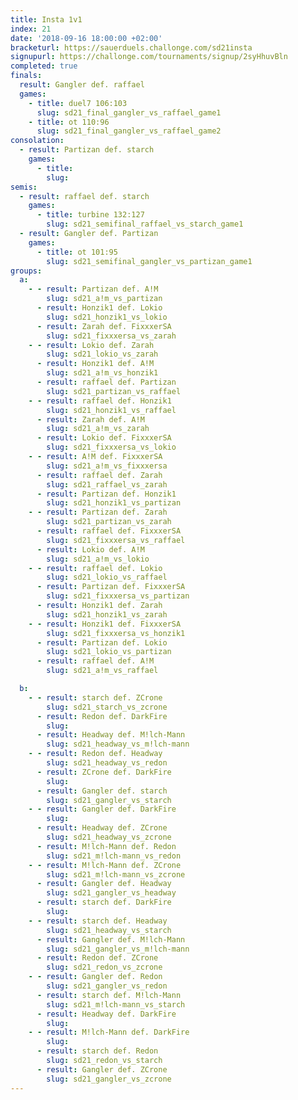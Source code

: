 ```yaml
---
title: Insta 1v1
index: 21
date: '2018-09-16 18:00:00 +02:00'
bracketurl: https://sauerduels.challonge.com/sd21insta
signupurl: https://challonge.com/tournaments/signup/2syHhuvBln
completed: true
finals:
  result: Gangler def. raffael
  games:
    - title: duel7 106:103
      slug: sd21_final_gangler_vs_raffael_game1
    - title: ot 110:96
      slug: sd21_final_gangler_vs_raffael_game2
consolation:
  - result: Partizan def. starch
    games:
      - title:
        slug: 
semis:
  - result: raffael def. starch
    games:
      - title: turbine 132:127
        slug: sd21_semifinal_raffael_vs_starch_game1
  - result: Gangler def. Partizan
    games:
      - title: ot 101:95
        slug: sd21_semifinal_gangler_vs_partizan_game1
groups:
  a:
    - - result: Partizan def. A!M
        slug: sd21_a!m_vs_partizan
      - result: Honzik1 def. Lokio
        slug: sd21_honzik1_vs_lokio
      - result: Zarah def. FixxxerSA
        slug: sd21_fixxxersa_vs_zarah
    - - result: Lokio def. Zarah
        slug: sd21_lokio_vs_zarah
      - result: Honzik1 def. A!M
        slug: sd21_a!m_vs_honzik1
      - result: raffael def. Partizan
        slug: sd21_partizan_vs_raffael
    - - result: raffael def. Honzik1
        slug: sd21_honzik1_vs_raffael
      - result: Zarah def. A!M
        slug: sd21_a!m_vs_zarah
      - result: Lokio def. FixxxerSA
        slug: sd21_fixxxersa_vs_lokio
    - - result: A!M def. FixxxerSA
        slug: sd21_a!m_vs_fixxxersa
      - result: raffael def. Zarah
        slug: sd21_raffael_vs_zarah
      - result: Partizan def. Honzik1
        slug: sd21_honzik1_vs_partizan
    - - result: Partizan def. Zarah
        slug: sd21_partizan_vs_zarah
      - result: raffael def. FixxxerSA
        slug: sd21_fixxxersa_vs_raffael
      - result: Lokio def. A!M
        slug: sd21_a!m_vs_lokio
    - - result: raffael def. Lokio
        slug: sd21_lokio_vs_raffael
      - result: Partizan def. FixxxerSA
        slug: sd21_fixxxersa_vs_partizan
      - result: Honzik1 def. Zarah
        slug: sd21_honzik1_vs_zarah
    - - result: Honzik1 def. FixxxerSA
        slug: sd21_fixxxersa_vs_honzik1
      - result: Partizan def. Lokio
        slug: sd21_lokio_vs_partizan
      - result: raffael def. A!M
        slug: sd21_a!m_vs_raffael

  b:
    - - result: starch def. ZCrone
        slug: sd21_starch_vs_zcrone
      - result: Redon def. DarkFire
        slug: 
      - result: Headway def. M!lch-Mann
        slug: sd21_headway_vs_m!lch-mann
    - - result: Redon def. Headway
        slug: sd21_headway_vs_redon
      - result: ZCrone def. DarkFire
        slug: 
      - result: Gangler def. starch
        slug: sd21_gangler_vs_starch
    - - result: Gangler def. DarkFire
        slug: 
      - result: Headway def. ZCrone
        slug: sd21_headway_vs_zcrone
      - result: M!lch-Mann def. Redon
        slug: sd21_m!lch-mann_vs_redon
    - - result: M!lch-Mann def. ZCrone
        slug: sd21_m!lch-mann_vs_zcrone
      - result: Gangler def. Headway
        slug: sd21_gangler_vs_headway
      - result: starch def. DarkFire
        slug: 
    - - result: starch def. Headway
        slug: sd21_headway_vs_starch
      - result: Gangler def. M!lch-Mann
        slug: sd21_gangler_vs_m!lch-mann
      - result: Redon def. ZCrone
        slug: sd21_redon_vs_zcrone
    - - result: Gangler def. Redon
        slug: sd21_gangler_vs_redon
      - result: starch def. M!lch-Mann
        slug: sd21_m!lch-mann_vs_starch
      - result: Headway def. DarkFire
        slug: 
    - - result: M!lch-Mann def. DarkFire
        slug: 
      - result: starch def. Redon
        slug: sd21_redon_vs_starch
      - result: Gangler def. ZCrone
        slug: sd21_gangler_vs_zcrone
---
```

